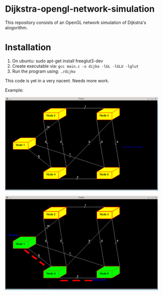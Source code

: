 # Dijkstra-opengl-network-simulation
This repository consists of an OpenGL network simulation of Dijkstra's alogorithm.

# Installation
1. On ubuntu: sudo apt-get install freeglut3-dev
2. Create executable via: `gcc main.c -o dijko -lGL -lGLU -lglut`
3. Run the program using: `./dijko`

This code is yet in a very nacent. 
Needs more work.

Example:

![First Look](example_images/Initial.png?raw=true "First look")


![Second Look](example_images/Second.png?raw=true "Second look")
